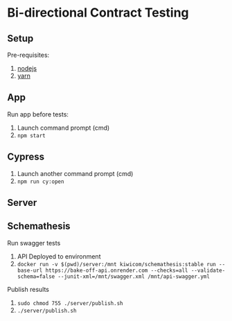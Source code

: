 # Bi-directional Contract Testing

## Setup

Pre-requisites:

1. [nodejs](https://nodejs.org/en/download/)
1. [yarn](https://classic.yarnpkg.com/lang/en/docs/install/)

## App

Run app before tests:
1. Launch command prompt (cmd)
1. `npm start`

## Cypress

1. Launch another command prompt (cmd)
1. `npm run cy:open`

## Server

## Schemathesis

Run swagger tests
1. API Deployed to environment
1. `docker run -v $(pwd)/server:/mnt kiwicom/schemathesis:stable run --base-url https://bake-off-api.onrender.com --checks=all --validate-schema=false --junit-xml=/mnt/swagger.xml /mnt/api-swagger.yml`    

Publish results
1. `sudo chmod 755 ./server/publish.sh`
1. `./server/publish.sh`
